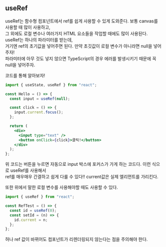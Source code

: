 ## useRef

useRef는 함수형 컴포넌트에서 ref를 쉽게 사용할 수 있게 도와준다. 보통 canvas를 사용할 때 많이 사용하고,  
그 외에도 로컬 변수나 여러가지 HTML 요소들을 작업할 때에도 많이 사용된다. useRef는 하나의 파라미터를 받는데,  
거기엔 ref의 초기값을 넣어주면 된다. 만약 초깃값이 로컬 변수가 아니라면 null을 넣어주자!  
파라미터에 아무 것도 넣지 않으면 TypeScript의 경우 에러를 발생시키기 때문에 꼭 null을 넣어주자.

코드를 통해 알아보자!

```jsx
import { useState, useRef } from "react";

const Hello = () => {
  const input = useRef(null);

  const click = () => {
    input.current.focus();
  };

  return (
    <div>
      <input type="text" />
      <button onClick={click}>클릭!</button>
    </div>
  );
};
```

위 코드는 버튼을 누르면 자동으로 input 박스에 포커스가 가게 하는 코드다. 이런 식으로 useRef를 사용해서  
ref를 매우매우 간결하고 쉽게 다룰 수 있다!! current값은 실제 엘리먼트를 가리킨다.

또한 위에서 말한 로컬 변수를 사용해야할 때도 사용할 수 있다.

```jsx
import { useRef } from "react";

const RefTest = () => {
  const id = useRef(0);
  const setId = (n) => {
    id.current = n;
  };
};
```

허나 ref 값이 바뀌어도 컴포넌트가 리렌더링되지 않는다는 점을 주의해야 한다.
